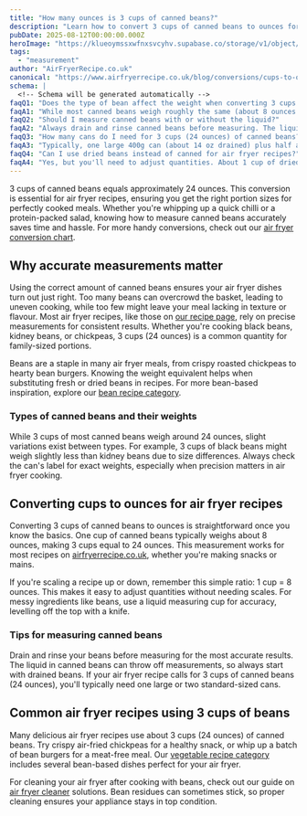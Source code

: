```yaml
---
title: "How many ounces is 3 cups of canned beans?"
description: "Learn how to convert 3 cups of canned beans to ounces for perfect air fryer recipes. Get accurate measurements and cooking tips here!"
pubDate: 2025-08-12T00:00:00.000Z
heroImage: "https://klueoymssxwfnxsvcyhv.supabase.co/storage/v1/object/public/Shmucket/how-many-ounces-is-3-cups-canned-beans.webp"
tags:
  - "measurement"
author: "AirFryerRecipe.co.uk"
canonical: "https://www.airfryerrecipe.co.uk/blog/conversions/cups-to-ounces/how-many-ounces-is-3-cups-canned-beans"
schema: |
  <!-- Schema will be generated automatically -->
faqQ1: "Does the type of bean affect the weight when converting 3 cups to ounces?"
faqA1: "While most canned beans weigh roughly the same (about 8 ounces per cup), there can be slight variations. Smaller beans like black beans might pack slightly more into a cup compared to larger varieties like butter beans. Always check your specific can's label if precision is crucial for your air fryer recipe."
faqQ2: "Should I measure canned beans with or without the liquid?"
faqA2: "Always drain and rinse canned beans before measuring. The liquid adds extra weight and can throw off your measurements. For accurate results when converting 3 cups of canned beans to ounces (24 oz), use well-drained beans levelled in a measuring cup."
faqQ3: "How many cans do I need for 3 cups (24 ounces) of canned beans?"
faqA3: "Typically, one large 400g can (about 14 oz drained) plus half another can will give you approximately 3 cups (24 oz). Alternatively, two standard 15-ounce cans, when drained, usually yield close to 3 cups of beans for your air fryer recipes."
faqQ4: "Can I use dried beans instead of canned for air fryer recipes?"
faqA4: "Yes, but you'll need to adjust quantities. About 1 cup of dried beans yields roughly 3 cups cooked (equivalent to one 15-ounce can). So for 3 cups canned (24 oz), you'd need about 1 cup dried beans, soaked and cooked first before air frying."
---
```

<p>3 cups of canned beans equals approximately 24 ounces. This conversion is essential for air fryer recipes, ensuring you get the right portion sizes for perfectly cooked meals. Whether you're whipping up a quick chilli or a protein-packed salad, knowing how to measure canned beans accurately saves time and hassle. For more handy conversions, check out our <a href=https://www.airfryerrecipe.co.uk/air-fryer-conversion-chart>air fryer conversion chart</a>.</p>  

<h2>Why accurate measurements matter</h2>  
<p>Using the correct amount of canned beans ensures your air fryer dishes turn out just right. Too many beans can overcrowd the basket, leading to uneven cooking, while too few might leave your meal lacking in texture or flavour. Most air fryer recipes, like those on <a href=https://www.airfryerrecipe.co.uk/recipes>our recipe page</a>, rely on precise measurements for consistent results. Whether you're cooking black beans, kidney beans, or chickpeas, 3 cups (24 ounces) is a common quantity for family-sized portions.</p>  

<p>Beans are a staple in many air fryer meals, from crispy roasted chickpeas to hearty bean burgers. Knowing the weight equivalent helps when substituting fresh or dried beans in recipes. For more bean-based inspiration, explore our <a href=https://www.airfryerrecipe.co.uk/recipe-category/beans>bean recipe category</a>.</p>  

<h3>Types of canned beans and their weights</h3>  
<p>While 3 cups of most canned beans weigh around 24 ounces, slight variations exist between types. For example, 3 cups of black beans might weigh slightly less than kidney beans due to size differences. Always check the can's label for exact weights, especially when precision matters in air fryer cooking.</p>  

<h2>Converting cups to ounces for air fryer recipes</h2>  
<p>Converting 3 cups of canned beans to ounces is straightforward once you know the basics. One cup of canned beans typically weighs about 8 ounces, making 3 cups equal to 24 ounces. This measurement works for most recipes on <a href=https://www.airfryerrecipe.co.uk>airfryerrecipe.co.uk</a>, whether you're making snacks or mains.</p>  

<p>If you're scaling a recipe up or down, remember this simple ratio: 1 cup = 8 ounces. This makes it easy to adjust quantities without needing scales. For messy ingredients like beans, use a liquid measuring cup for accuracy, levelling off the top with a knife.</p>  

<h3>Tips for measuring canned beans</h3>  
<p>Drain and rinse your beans before measuring for the most accurate results. The liquid in canned beans can throw off measurements, so always start with drained beans. If your air fryer recipe calls for 3 cups of canned beans (24 ounces), you'll typically need one large or two standard-sized cans.</p>  

<h2>Common air fryer recipes using 3 cups of beans</h2>  
<p>Many delicious air fryer recipes use about 3 cups (24 ounces) of canned beans. Try crispy air-fried chickpeas for a healthy snack, or whip up a batch of bean burgers for a meat-free meal. Our <a href=https://www.airfryerrecipe.co.uk/recipe-category/vegetables>vegetable recipe category</a> includes several bean-based dishes perfect for your air fryer.</p>  

<p>For cleaning your air fryer after cooking with beans, check out our guide on <a href=https://www.airfryerrecipe.co.uk/air-fryer-cleaner>air fryer cleaner</a> solutions. Bean residues can sometimes stick, so proper cleaning ensures your appliance stays in top condition.</p>
